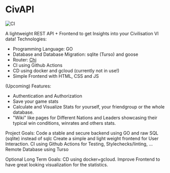 # CivAPI
![CI](https://github.com/Lunnaris01/Civ_API/actions/workflows/ci.yml/badge.svg)

A lightweight REST API + Frontend to get Insights into your Civilisation VI data!
Technologies:
- Programming Language: GO
- Database and Database Migration: sqlite (Turso) and goose
- Router: [Chi](https://github.com/go-chi/chi/tree/master)
- CI using Github Actions
- CD using docker and gcloud (currently not in use!)
- Simple Frontend with HTML, CSS and JS

(Upcoming) Features:
- Authentication and Authorization
- Save your game stats
- Calculate and Visualize Stats for yourself, your friendgroup or the whole database.
- "Wiki" like pages for Different Nations and Leaders showcasing their typical win conditions, winrates and others stats.

Project Goals:
Code a stable and secure backend using GO and raw SQL (sqlite) instead of sqlc
Create a simple and light weight frontend for User Interaction.
CI using Github Actions for Testing, Stylechecks/linting, ...
Remote Database using Turso

Optional Long Term Goals:
CD using docker+gcloud.
Improve Frontend to have great looking visualization for the statistics.

